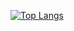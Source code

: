 [![Top Langs](https://github-readme-stats.vercel.app/api/top-langs/?username=taouraghti&show_icons=true&theme=radical&layout=compact)](https://github.com/anuraghazra/github-readme-stats)
